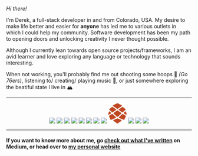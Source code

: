_Hi there!_

I'm Derek, a full-stack developer in and from Colorado, USA. My desire to make life better and easier for **anyone** has led me to various outlets in which I could help my community. Software development has been my path to opening doors and unlocking creativity I never thought possible. 

Although I currently lean towards open source projects/frameworks, I am an avid learner and love exploring any language or technology that sounds interesting.

When not working, you'll probably find me out shooting some hoops 🏀 _(Go 76ers)_, listening to/ creating/ playing music 🎼, or just somewhere exploring the beatiful state I live in 🏔️

---

<div align="center">
<img src="https://cdn.jsdelivr.net/gh/devicons/devicon/icons/express/express-original.svg" width="50"/>
<img src="https://cdn.jsdelivr.net/gh/devicons/devicon/icons/graphql/graphql-plain.svg" width="50"/>
<img src="https://cdn.jsdelivr.net/gh/devicons/devicon/icons/materialui/materialui-original.svg" width="50"/>
<img src="https://cdn.jsdelivr.net/gh/devicons/devicon/icons/mongodb/mongodb-plain-wordmark.svg" width="50"/>
<img src="https://cdn.jsdelivr.net/gh/devicons/devicon/icons/nextjs/nextjs-original.svg" width="50"/>
<img src="https://cdn.jsdelivr.net/gh/devicons/devicon/icons/nodejs/nodejs-original.svg" width="50"/>
<img src="https://cdn.jsdelivr.net/gh/devicons/devicon/icons/postgresql/postgresql-plain-wordmark.svg" width="50"/>
<img src="https://cdn.jsdelivr.net/gh/devicons/devicon/icons/redux/redux-original.svg" width="50"/>
<img src="./mark.png" width="50" />
<img src="https://cdn.jsdelivr.net/gh/devicons/devicon/icons/sass/sass-original.svg" width="50"/>
<img src="https://cdn.jsdelivr.net/gh/devicons/devicon/icons/svelte/svelte-original.svg" width="50"/>
<img src="https://cdn.jsdelivr.net/gh/devicons/devicon/icons/vuejs/vuejs-original.svg" width="50"/>
</div>

---

#### If you want to know more about me, go [check out what I've written](https://medium.com/@derekmason) on Medium, or head over to [my personal website](https://www.derekmason.dev)
